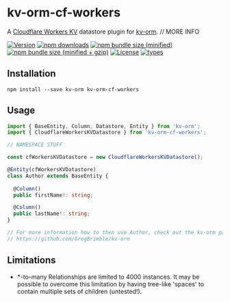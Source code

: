 # kv-orm-cf-workers
A [Cloudflare Workers KV](https://www.cloudflare.com/products/workers-kv/) datastore plugin for [kv-orm]. // MORE INFO 

[![Version](https://img.shields.io/npm/v/kv-orm-cf-workers.svg?logo=npm)](https://www.npmjs.com/package/kv-orm-cf-workers)
[![npm downloads](https://img.shields.io/npm/dt/kv-orm-cf-workers.svg?logo=npm)](https://www.npmjs.com/package/kv-orm-cf-workers)
[![npm bundle size (minified)](https://img.shields.io/bundlephobia/min/kv-orm-cf-workers.svg?logo=npm)](https://www.npmjs.com/package/kv-orm-cf-workers)
[![npm bundle size (minified + gzip)](https://img.shields.io/bundlephobia/minzip/kv-orm-cf-workers.svg?logo=npm)](https://www.npmjs.com/package/kv-orm-cf-workers)
[![License](https://img.shields.io/npm/l/kv-orm-cf-workers.svg)](./LICENSE)
[![types](https://img.shields.io/npm/types/kv-orm-cf-workers.svg)](https://www.typescriptlang.org/)

## Installation
`npm install --save kv-orm kv-orm-cf-workers`

## Usage
```typescript
import { BaseEntity, Column, Datastore, Entity } from 'kv-orm';
import { CloudflareWorkersKVDatastore } from 'kv-orm-cf-workers';

// NAMESPACE STUFF

const cfWorkersKVDatastore = new CloudflareWorkersKVDatastore();

@Entity(cfWorkersKVDatastore)
class Author extends BaseEntity {
  
  @Column()
  public firstName!: string;

  @Column()
  public lastName!: string;
}

// For more information how to then use Author, check out the kv-orm package:
// https://github.com/GregBrimble/kv-orm
```

## Limitations
* *-to-many Relationships are limited to 4000 instances. It may be possible to overcome this limitation by having tree-like 'spaces' to contain multiple sets of children (untested!). 

[kv-orm]: https://github.com/GregBrimble/kv-orm
